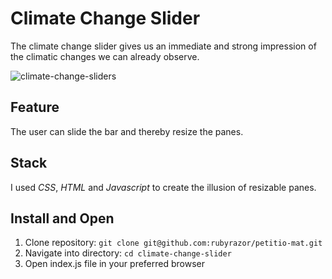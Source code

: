 # Climate Change Slider
The climate change slider gives us an immediate and strong impression of the climatic changes we can already observe.

![climate-change-sliders](https://user-images.githubusercontent.com/85343170/150609093-6b5ff5a8-30ab-4885-aa2f-b510edf38df1.gif)

## Feature
The user can slide the bar and thereby resize the panes.

## Stack
I used _CSS_, _HTML_ and _Javascript_ to create the illusion of resizable panes.

## Install and Open
1. Clone repository: `git clone git@github.com:rubyrazor/petitio-mat.git`
2. Navigate into directory: `cd climate-change-slider`
3. Open index.js file in your preferred browser
